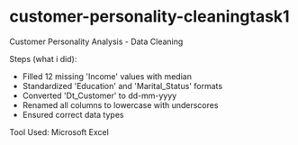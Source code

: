 # customer-personality-cleaningtask1
Customer Personality Analysis - Data Cleaning

Steps (what i did):
- Filled 12 missing 'Income' values with median
- Standardized 'Education' and 'Marital_Status' formats
- Converted 'Dt_Customer' to dd-mm-yyyy
- Renamed all columns to lowercase with underscores
- Ensured correct data types

 Tool Used: Microsoft Excel
